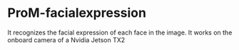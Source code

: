 # ProM-facialexpression
It recognizes the facial expression of each face in the image. It works on the onboard camera of a Nvidia Jetson TX2
